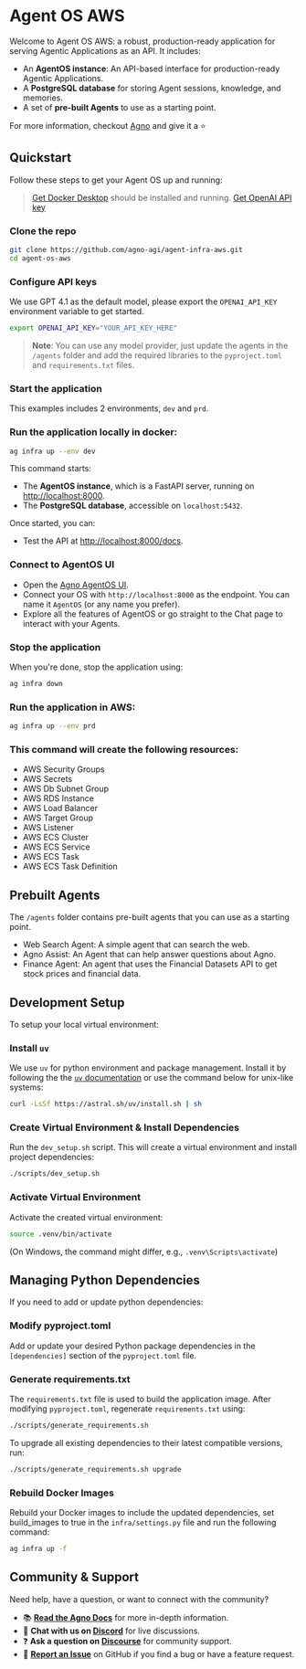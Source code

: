 # Agent OS AWS

Welcome to Agent OS AWS: a robust, production-ready application for serving Agentic Applications as an API. It includes:

- An **AgentOS instance**: An API-based interface for production-ready Agentic Applications.
- A **PostgreSQL database** for storing Agent sessions, knowledge, and memories.
- A set of **pre-built Agents** to use as a starting point.

For more information, checkout [Agno](https://agno.link/gh) and give it a ⭐️

## Quickstart

Follow these steps to get your Agent OS up and running:

> [Get Docker Desktop](https://www.docker.com/products/docker-desktop) should be installed and running.
> [Get OpenAI API key](https://platform.openai.com/api-keys)

### Clone the repo

```sh
git clone https://github.com/agno-agi/agent-infra-aws.git
cd agent-os-aws
```

### Configure API keys

We use GPT 4.1 as the default model, please export the `OPENAI_API_KEY` environment variable to get started.

```sh
export OPENAI_API_KEY="YOUR_API_KEY_HERE"
```

> **Note**: You can use any model provider, just update the agents in the `/agents` folder and add the required libraries to the `pyproject.toml` and `requirements.txt` files.

### Start the application

This examples includes 2 environments, `dev` and `prd`.

### Run the application locally in docker:

```sh
ag infra up --env dev
```

This command starts:

- The **AgentOS instance**, which is a FastAPI server, running on [http://localhost:8000](http://localhost:8000).
- The **PostgreSQL database**, accessible on `localhost:5432`.

Once started, you can:

- Test the API at [http://localhost:8000/docs](http://localhost:8000/docs).

### Connect to AgentOS UI

- Open the [Agno AgentOS UI](https://os.agno.com).
- Connect your OS with `http://localhost:8000` as the endpoint. You can name it `AgentOS` (or any name you prefer).
- Explore all the features of AgentOS or go straight to the Chat page to interact with your Agents.

### Stop the application

When you're done, stop the application using:

```sh
ag infra down
```

### Run the application in AWS:

```sh
ag infra up --env prd
```

### This command will create the following resources:

- AWS Security Groups
- AWS Secrets
- AWS Db Subnet Group
- AWS RDS Instance
- AWS Load Balancer
- AWS Target Group
- AWS Listener
- AWS ECS Cluster
- AWS ECS Service
- AWS ECS Task
- AWS ECS Task Definition

## Prebuilt Agents

The `/agents` folder contains pre-built agents that you can use as a starting point.

- Web Search Agent: A simple agent that can search the web.
- Agno Assist: An Agent that can help answer questions about Agno.
- Finance Agent: An agent that uses the Financial Datasets API to get stock prices and financial data.

## Development Setup

To setup your local virtual environment:

### Install `uv`

We use `uv` for python environment and package management. Install it by following the the [`uv` documentation](https://docs.astral.sh/uv/#getting-started) or use the command below for unix-like systems:

```sh
curl -LsSf https://astral.sh/uv/install.sh | sh
```

### Create Virtual Environment & Install Dependencies

Run the `dev_setup.sh` script. This will create a virtual environment and install project dependencies:

```sh
./scripts/dev_setup.sh
```

### Activate Virtual Environment

Activate the created virtual environment:

```sh
source .venv/bin/activate
```

(On Windows, the command might differ, e.g., `.venv\Scripts\activate`)

## Managing Python Dependencies

If you need to add or update python dependencies:

### Modify pyproject.toml

Add or update your desired Python package dependencies in the `[dependencies]` section of the `pyproject.toml` file.

### Generate requirements.txt

The `requirements.txt` file is used to build the application image. After modifying `pyproject.toml`, regenerate `requirements.txt` using:

```sh
./scripts/generate_requirements.sh
```

To upgrade all existing dependencies to their latest compatible versions, run:

```sh
./scripts/generate_requirements.sh upgrade
```

### Rebuild Docker Images

Rebuild your Docker images to include the updated dependencies, set build_images to true in the `infra/settings.py` file and run the following command:

```sh
ag infra up -f
```

## Community & Support

Need help, have a question, or want to connect with the community?

- 📚 **[Read the Agno Docs](https://docs.agno.com)** for more in-depth information.
- 💬 **Chat with us on [Discord](https://agno.link/discord)** for live discussions.
- ❓ **Ask a question on [Discourse](https://agno.link/community)** for community support.
- 🐛 **[Report an Issue](https://github.com/agno-agi/agent-api/issues)** on GitHub if you find a bug or have a feature request.
